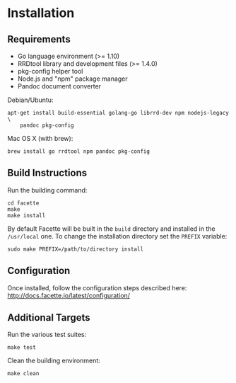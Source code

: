Installation
============

Requirements
------------

* Go language environment (>= 1.10)
* RRDtool library and development files (>= 1.4.0)
* pkg-config helper tool
* Node.js and "npm" package manager
* Pandoc document converter

Debian/Ubuntu:

    apt-get install build-essential golang-go librrd-dev npm nodejs-legacy \
        pandoc pkg-config

Mac OS X (with brew):

    brew install go rrdtool npm pandoc pkg-config

Build Instructions
------------------

Run the building command:

    cd facette
    make
    make install

By default Facette will be built in the `build` directory and installed in the
`/usr/local` one. To change the installation directory set the `PREFIX`
variable:

    sudo make PREFIX=/path/to/directory install

Configuration
-------------

Once installed, follow the configuration steps described here:
http://docs.facette.io/latest/configuration/

Additional Targets
------------------

Run the various test suites:

    make test

Clean the building environment:

    make clean
